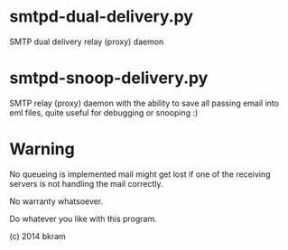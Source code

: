 smtpd-dual-delivery.py
=====
SMTP dual delivery relay (proxy) daemon

smtpd-snoop-delivery.py
=====
SMTP relay (proxy) daemon with the ability to save all passing email into eml files, quite useful for debugging or snooping :)


Warning
=====

No queueing is implemented mail might get lost if one of the receiving servers is not handling the mail correctly.

No warranty whatsoever.

Do whatever you like with this program.

(c) 2014 bkram

